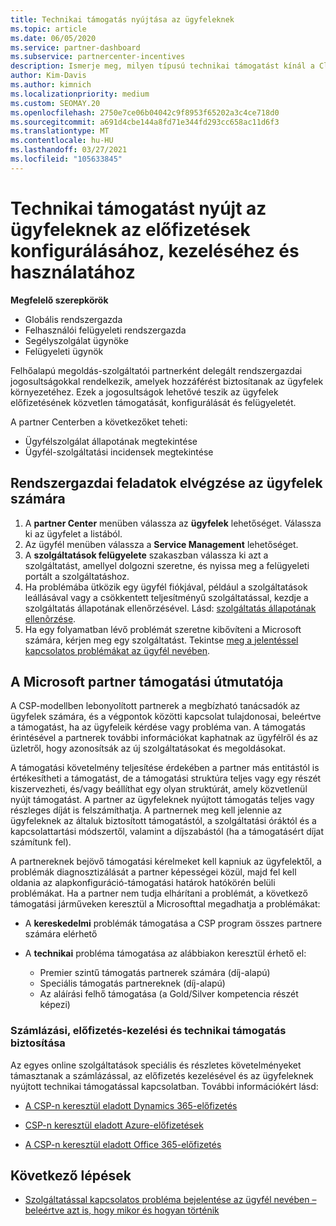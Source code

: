 ```yaml
---
title: Technikai támogatás nyújtása az ügyfeleknek
ms.topic: article
ms.date: 06/05/2020
ms.service: partner-dashboard
ms.subservice: partnercenter-incentives
description: Ismerje meg, milyen típusú technikai támogatást kínál a Cloud Solution Provider program partnerei ügyfeleinek.
author: Kim-Davis
ms.author: kimnich
ms.localizationpriority: medium
ms.custom: SEOMAY.20
ms.openlocfilehash: 2750e7ce06b04042c9f8953f65202a3c4ce718d0
ms.sourcegitcommit: a691d4cbe144a8fd71e344fd293cc658ac11d6f3
ms.translationtype: MT
ms.contentlocale: hu-HU
ms.lasthandoff: 03/27/2021
ms.locfileid: "105633845"
---
```

# <a name="provide-technical-support-to-help-customers-configure-manage-and-use-their-subscriptions"></a>Technikai támogatást nyújt az ügyfeleknek az előfizetések konfigurálásához, kezeléséhez és használatához


**Megfelelő szerepkörök**

- Globális rendszergazda
- Felhasználói felügyeleti rendszergazda
- Segélyszolgálat ügynöke
- Felügyeleti ügynök

Felhőalapú megoldás-szolgáltatói partnerként delegált rendszergazdai jogosultságokkal rendelkezik, amelyek hozzáférést biztosítanak az ügyfelek környezetéhez. Ezek a jogosultságok lehetővé teszik az ügyfelek előfizetésének közvetlen támogatását, konfigurálását és felügyeletét.

A partner Centerben a következőket teheti:

- Ügyfélszolgálat állapotának megtekintése
- Ügyfél-szolgáltatási incidensek megtekintése

## <a name="perform-admin-tasks-for-your-customers"></a>Rendszergazdai feladatok elvégzése az ügyfelek számára

1. A **partner Center** menüben válassza az **ügyfelek** lehetőséget. Válassza ki az ügyfelet a listából.
2. Az ügyfél menüben válassza a **Service Management** lehetőséget.
3. A **szolgáltatások felügyelete** szakaszban válassza ki azt a szolgáltatást, amellyel dolgozni szeretne, és nyissa meg a felügyeleti portált a szolgáltatáshoz.
4. Ha problémába ütközik egy ügyfél fiókjával, például a szolgáltatások leállásával vagy a csökkentett teljesítményű szolgáltatással, kezdje a szolgáltatás állapotának ellenőrzésével. Lásd: [szolgáltatás állapotának ellenõrzése](check-service-health.md).
5. Ha egy folyamatban lévő problémát szeretne kibővíteni a Microsoft számára, kérjen meg egy szolgáltatást. Tekintse [meg a jelentéssel kapcsolatos problémákat az ügyfél nevében](report-problems-on-behalf-of-a-customer.md).

## <a name="microsoft-partner-support-guidance"></a>A Microsoft partner támogatási útmutatója

A CSP-modellben lebonyolított partnerek a megbízható tanácsadók az ügyfelek számára, és a végpontok közötti kapcsolat tulajdonosai, beleértve a támogatást, ha az ügyfeleik kérdése vagy probléma van. A támogatás érintésével a partnerek további információkat kaphatnak az ügyfélről és az üzletről, hogy azonosítsák az új szolgáltatásokat és megoldásokat.

A támogatási követelmény teljesítése érdekében a partner más entitástól is értékesítheti a támogatást, de a támogatási struktúra teljes vagy egy részét kiszervezheti, és/vagy beállíthat egy olyan struktúrát, amely közvetlenül nyújt támogatást.  A partner az ügyfeleknek nyújtott támogatás teljes vagy részleges díját is felszámíthatja. A partnernek meg kell jelennie az ügyfeleknek az általuk biztosított támogatástól, a szolgáltatási óráktól és a kapcsolattartási módszertől, valamint a díjszabástól (ha a támogatásért díjat számítunk fel). 

A partnereknek bejövő támogatási kérelmeket kell kapniuk az ügyfelektől, a problémák diagnosztizálását a partner képességei közül, majd fel kell oldania az alapkonfiguráció-támogatási határok hatókörén belüli problémákat. Ha a partner nem tudja elhárítani a problémát, a következő támogatási járműveken keresztül a Microsofttal megadhatja a problémákat:

- A **kereskedelmi** problémák támogatása a CSP program összes partnere számára elérhető

- A **technikai** probléma támogatása az alábbiakon keresztül érhető el:

  - Premier szintű támogatás partnerek számára (díj-alapú)
  - Speciális támogatás partnereknek (díj-alapú)
  - Az aláírási felhő támogatása (a Gold/Silver kompetencia részét képezi)

### <a name="providing-billing-subscription-management-and-technical-support"></a>Számlázási, előfizetés-kezelési és technikai támogatás biztosítása 

Az egyes online szolgáltatások speciális és részletes követelményeket támasztanak a számlázással, az előfizetés kezelésével és az ügyfeleknek nyújtott technikai támogatással kapcsolatban. További információkért lásd:

- [A CSP-n keresztül eladott Dynamics 365-előfizetés](https://www.microsoftpartnercommunity.com/t5/CSP/Microsoft-Partner-Support-Guidance/m-p/5262#M30)

- [CSP-n keresztül eladott Azure-előfizetések](https://www.microsoftpartnercommunity.com/t5/CSP/Microsoft-Partner-Support-Guidance/m-p/5263#M31)

- [A CSP-n keresztül eladott Office 365-előfizetés](https://www.microsoftpartnercommunity.com/t5/CSP/Microsoft-Partner-Support-Guidance/m-p/5264#M32)

## <a name="next-steps"></a>Következő lépések

- [Szolgáltatással kapcsolatos probléma bejelentése az ügyfél nevében – beleértve azt is, hogy mikor és hogyan történik](report-problems-on-behalf-of-a-customer.md)